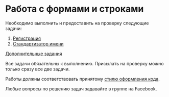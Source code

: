 # Работа с формами и строками

Необходимо выполнить и предоставить на проверку следующие задачи:

1. [Регистрация](./registration/)
2. [Стандартизатор имени](./name-standart/)

[Дополнительные задания](./additional)

Все задачи обязательны к выполнению. Присылать на проверку можно только сразу все две задачи.

Работы должны соответствовать принятому [стилю оформления кода](https://github.com/netology-code/codestyle).

Любые вопросы по решению задач задавайте в  группе на Facebook.